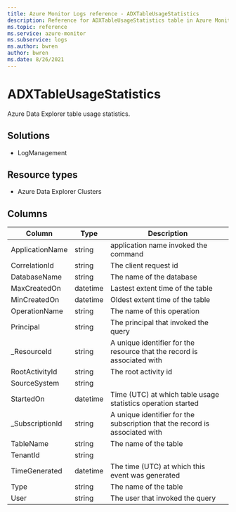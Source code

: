 ```yaml
---
title: Azure Monitor Logs reference - ADXTableUsageStatistics
description: Reference for ADXTableUsageStatistics table in Azure Monitor Logs.
ms.topic: reference
ms.service: azure-monitor
ms.subservice: logs
ms.author: bwren
author: bwren
ms.date: 8/26/2021
---
```


# ADXTableUsageStatistics

 Azure Data Explorer table usage statistics.

## Solutions

- LogManagement
## Resource types

- Azure Data Explorer Clusters




## Columns

|Column|Type|Description|
|---|---|---|
|ApplicationName|string|application name invoked the command|
|CorrelationId|string|The client request id|
|DatabaseName|string|The name of the database|
|MaxCreatedOn|datetime|Lastest extent time of the table|
|MinCreatedOn|datetime|Oldest extent time of the table|
|OperationName|string|The name of this operation|
|Principal|string|The principal that invoked the query|
|_ResourceId|string|A unique identifier for the resource that the record is associated with|
|RootActivityId|string|The root activity id|
|SourceSystem|string||
|StartedOn|datetime|Time (UTC) at which table usage statistics operation started|
|_SubscriptionId|string|A unique identifier for the subscription that the record is associated with|
|TableName|string|The name of the table|
|TenantId|string||
|TimeGenerated|datetime|The time (UTC) at which this event was generated|
|Type|string|The name of the table|
|User|string|The user that invoked the query|
